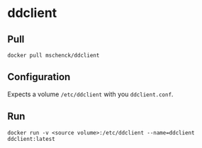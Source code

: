 ddclient
========

Pull
----

    docker pull mschenck/ddclient

Configuration
-------------

Expects a volume `/etc/ddclient` with you `ddclient.conf`.

Run
---

    docker run -v <source volume>:/etc/ddclient --name=ddclient ddclient:latest
